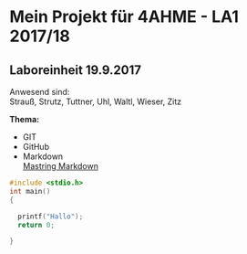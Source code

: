 # Mein Projekt für 4AHME - LA1 2017/18

## Laboreinheit 19.9.2017


Anwesend sind:  
Strauß, Strutz, Tuttner, Uhl, Waltl, Wieser, Zitz

**Thema:**  
* GIT  
* GitHub  
* Markdown  
  [Mastring Markdown](https://guides.github.com/features/mastering-markdown/)
  
 ~~~C  
 #include <stdio.h>  
 int main()  
 {
 
   printf("Hallo");
   return 0;  
 
 }  
 ~~~
 
 
